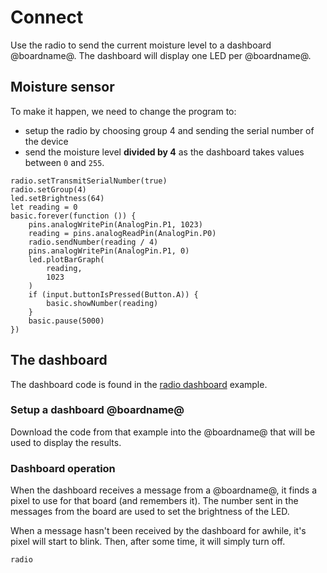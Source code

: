 # Connect

Use the radio to send the current moisture level to a dashboard @boardname@. The dashboard will display one LED per @boardname@.

## Moisture sensor

To make it happen, we need to change the program to:
* setup the radio by choosing group 4 and sending the serial number of the device
* send the moisture level **divided by 4** as the dashboard takes values between ``0`` and ``255``.

```blocks
radio.setTransmitSerialNumber(true)
radio.setGroup(4)
led.setBrightness(64)
let reading = 0
basic.forever(function ()) {
    pins.analogWritePin(AnalogPin.P1, 1023)
    reading = pins.analogReadPin(AnalogPin.P0)
    radio.sendNumber(reading / 4)
    pins.analogWritePin(AnalogPin.P1, 0)
    led.plotBarGraph(
        reading,
        1023
    )
    if (input.buttonIsPressed(Button.A)) {
        basic.showNumber(reading)
    }
    basic.pause(5000)
})
```

## The dashboard

The dashboard code is found in the [radio dashboard](/examples/radio-dashboard) example.

### Setup a dashboard @boardname@

Download the code from that example into the @boardname@ that will be used to display the results.

### Dashboard operation

When the dashboard receives a message from a @boardname@, it finds a pixel to use for that board (and remembers it). The number sent in the messages from the board are used to set the brightness of the LED.

When a message hasn't been received by the dashboard for awhile, it's pixel will start to blink. Then, after some time, it will simply turn off.

```package
radio
```